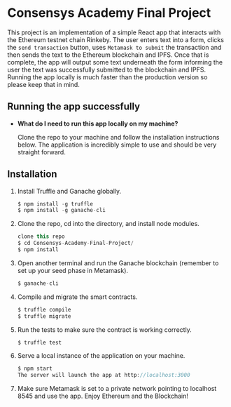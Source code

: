 # Consensys Academy Final Project

This project is an implementation of a simple React app that interacts with the Ethereum testnet chain Rinkeby. The user enters text into a form, clicks the `send transaction` button, uses `Metamask to submit` the transaction and then sends the text to the Ethereum blockchain and IPFS. Once that is complete, the app will output some text underneath the form informing the user the text was successfully submitted to the blockchain and IPFS. Running the app locally is much faster than the production version so please keep that in mind.


## Running the app successfully

* __What do I need to run this app locally on my machine?__

    Clone the repo to your machine and follow the installation instructions below. The application is incredibly simple to use and should be very straight forward.

## Installation

1. Install Truffle and Ganache globally.
    ```javascript
    $ npm install -g truffle
    $ npm install -g ganache-cli
    ```

2. Clone the repo, cd into the directory, and install node modules.
    ```javascript
    clone this repo
    $ cd Consensys-Academy-Final-Project/
    $ npm install
    ```

3. Open another terminal and run the Ganache blockchain (remember to set up your seed phase in Metamask).
    ```javascript
    $ ganache-cli
    ```

4. Compile and migrate the smart contracts.
    ```javascript
    $ truffle compile
    $ truffle migrate
    ```

5. Run the tests to make sure the contract is working correctly.
    ```javascript
    $ truffle test
    ```

6. Serve a local instance of the application on your machine.
    ```javascript
    $ npm start
    The server will launch the app at http://localhost:3000
    ```

7. Make sure Metamask is set to a private network pointing to localhost 8545 and use the app. Enjoy Ethereum and the Blockchain!
